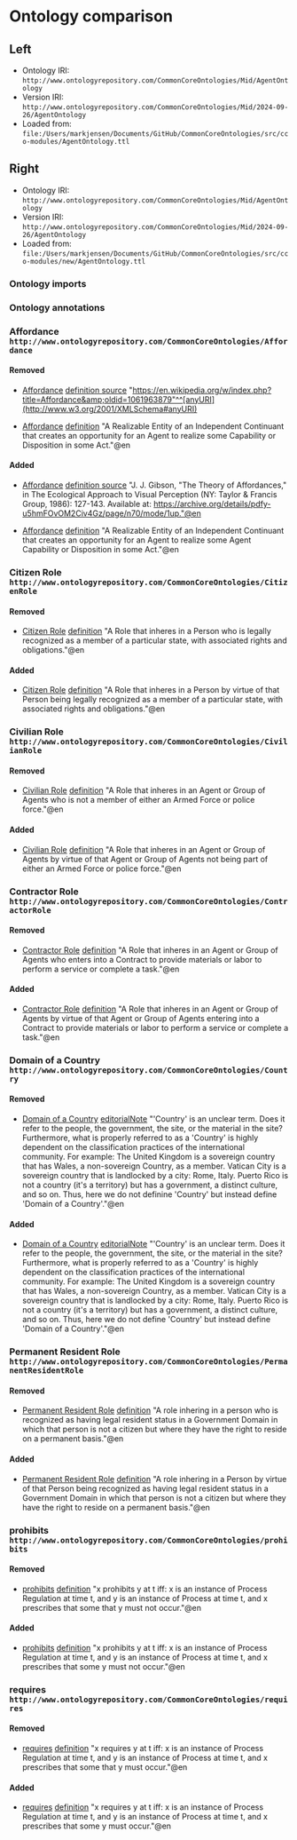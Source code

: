 # Ontology comparison

## Left
- Ontology IRI: `http://www.ontologyrepository.com/CommonCoreOntologies/Mid/AgentOntology`
- Version IRI: `http://www.ontologyrepository.com/CommonCoreOntologies/Mid/2024-09-26/AgentOntology`
- Loaded from: `file:/Users/markjensen/Documents/GitHub/CommonCoreOntologies/src/cco-modules/AgentOntology.ttl`

## Right
- Ontology IRI: `http://www.ontologyrepository.com/CommonCoreOntologies/Mid/AgentOntology`
- Version IRI: `http://www.ontologyrepository.com/CommonCoreOntologies/Mid/2024-09-26/AgentOntology`
- Loaded from: `file:/Users/markjensen/Documents/GitHub/CommonCoreOntologies/src/cco-modules/new/AgentOntology.ttl`

### Ontology imports 



### Ontology annotations 



### Affordance `http://www.ontologyrepository.com/CommonCoreOntologies/Affordance`
#### Removed
- [Affordance](http://www.ontologyrepository.com/CommonCoreOntologies/Affordance) [definition source](http://www.ontologyrepository.com/CommonCoreOntologies/definition_source) "https://en.wikipedia.org/w/index.php?title=Affordance&amp;oldid=1061963879"^^[anyURI](http://www.w3.org/2001/XMLSchema#anyURI) 

- [Affordance](http://www.ontologyrepository.com/CommonCoreOntologies/Affordance) [definition](http://www.ontologyrepository.com/CommonCoreOntologies/definition) "A Realizable Entity of an Independent Continuant that creates an opportunity for an Agent to realize some Capability or Disposition in some Act."@en 

#### Added
- [Affordance](http://www.ontologyrepository.com/CommonCoreOntologies/Affordance) [definition source](http://www.ontologyrepository.com/CommonCoreOntologies/definition_source) "J. J. Gibson, &quot;The Theory of Affordances,&quot; in The Ecological Approach to Visual Perception (NY: Taylor &amp; Francis Group, 1986): 127-143. Available at: https://archive.org/details/pdfy-u5hmFOvOM2Civ4Gz/page/n70/mode/1up."@en 

- [Affordance](http://www.ontologyrepository.com/CommonCoreOntologies/Affordance) [definition](http://www.ontologyrepository.com/CommonCoreOntologies/definition) "A Realizable Entity of an Independent Continuant that creates an opportunity for an Agent to realize some Agent Capability or Disposition in some Act."@en 


### Citizen Role `http://www.ontologyrepository.com/CommonCoreOntologies/CitizenRole`
#### Removed
- [Citizen Role](http://www.ontologyrepository.com/CommonCoreOntologies/CitizenRole) [definition](http://www.ontologyrepository.com/CommonCoreOntologies/definition) "A Role that inheres in a Person who is legally recognized as a member of a particular state, with associated rights and obligations."@en 

#### Added
- [Citizen Role](http://www.ontologyrepository.com/CommonCoreOntologies/CitizenRole) [definition](http://www.ontologyrepository.com/CommonCoreOntologies/definition) "A Role that inheres in a Person by virtue of that Person being legally recognized as a member of a particular state, with associated rights and obligations."@en 


### Civilian Role `http://www.ontologyrepository.com/CommonCoreOntologies/CivilianRole`
#### Removed
- [Civilian Role](http://www.ontologyrepository.com/CommonCoreOntologies/CivilianRole) [definition](http://www.ontologyrepository.com/CommonCoreOntologies/definition) "A Role that inheres in an Agent or Group of Agents who is not a member of either an Armed Force or police force."@en 

#### Added
- [Civilian Role](http://www.ontologyrepository.com/CommonCoreOntologies/CivilianRole) [definition](http://www.ontologyrepository.com/CommonCoreOntologies/definition) "A Role that inheres in an Agent or Group of Agents by virtue of that Agent or Group of Agents not being part of either an Armed Force or police force."@en 


### Contractor Role `http://www.ontologyrepository.com/CommonCoreOntologies/ContractorRole`
#### Removed
- [Contractor Role](http://www.ontologyrepository.com/CommonCoreOntologies/ContractorRole) [definition](http://www.ontologyrepository.com/CommonCoreOntologies/definition) "A Role that inheres in an Agent or Group of Agents who enters into a Contract to provide materials or labor to perform a service or complete a task."@en 

#### Added
- [Contractor Role](http://www.ontologyrepository.com/CommonCoreOntologies/ContractorRole) [definition](http://www.ontologyrepository.com/CommonCoreOntologies/definition) "A Role that inheres in an Agent or Group of Agents by virtue of that Agent or Group of Agents entering into a Contract to provide materials or labor to perform a service or complete a task."@en 


### Domain of a Country `http://www.ontologyrepository.com/CommonCoreOntologies/Country`
#### Removed
- [Domain of a Country](http://www.ontologyrepository.com/CommonCoreOntologies/Country) [editorialNote](http://www.w3.org/2004/02/skos/core#editorialNote) "'Country' is an unclear term. Does it refer to the people, the government, the site, or the material in the site? Furthermore, what is properly referred to as a 'Country' is highly dependent on the classification practices of the international community. For example: The United Kingdom is a sovereign country that has Wales, a non-sovereign Country, as a member. Vatican City is a sovereign country that is landlocked by a city: Rome, Italy. Puerto Rico is not a country (it's a territory) but has a government, a distinct culture, and so on. Thus, here we do not definine 'Country' but instead define 'Domain of a Country'."@en 

#### Added
- [Domain of a Country](http://www.ontologyrepository.com/CommonCoreOntologies/Country) [editorialNote](http://www.w3.org/2004/02/skos/core#editorialNote) "'Country' is an unclear term. Does it refer to the people, the government, the site, or the material in the site? Furthermore, what is properly referred to as a 'Country' is highly dependent on the classification practices of the international community. For example: The United Kingdom is a sovereign country that has Wales, a non-sovereign Country, as a member. Vatican City is a sovereign country that is landlocked by a city: Rome, Italy. Puerto Rico is not a country (it's a territory) but has a government, a distinct culture, and so on. Thus, here we do not define 'Country' but instead define 'Domain of a Country'."@en 


### Permanent Resident Role `http://www.ontologyrepository.com/CommonCoreOntologies/PermanentResidentRole`
#### Removed
- [Permanent Resident Role](http://www.ontologyrepository.com/CommonCoreOntologies/PermanentResidentRole) [definition](http://www.ontologyrepository.com/CommonCoreOntologies/definition) "A role inhering in a person who is recognized as having legal resident status in a Government Domain in which that person is not a citizen but where they have the right to reside on a permanent basis."@en 

#### Added
- [Permanent Resident Role](http://www.ontologyrepository.com/CommonCoreOntologies/PermanentResidentRole) [definition](http://www.ontologyrepository.com/CommonCoreOntologies/definition) "A role inhering in a Person by virtue of that Person being recognized as having legal resident status in a Government Domain in which that person is not a citizen but where they have the right to reside on a permanent basis."@en 


### prohibits `http://www.ontologyrepository.com/CommonCoreOntologies/prohibits`
#### Removed
- [prohibits](http://www.ontologyrepository.com/CommonCoreOntologies/prohibits) [definition](http://www.ontologyrepository.com/CommonCoreOntologies/definition) "x prohibits y at t iff: x is an instance of Process Regulation at time t, and y is an instance of Process at time t, and x prescribes that some that y must not occur."@en 

#### Added
- [prohibits](http://www.ontologyrepository.com/CommonCoreOntologies/prohibits) [definition](http://www.ontologyrepository.com/CommonCoreOntologies/definition) "x prohibits y at t iff: x is an instance of Process Regulation at time t, and y is an instance of Process at time t, and x prescribes that some y must not occur."@en 


### requires `http://www.ontologyrepository.com/CommonCoreOntologies/requires`
#### Removed
- [requires](http://www.ontologyrepository.com/CommonCoreOntologies/requires) [definition](http://www.ontologyrepository.com/CommonCoreOntologies/definition) "x requires y at t iff: x is an instance of Process Regulation at time t, and y is an instance of Process at time t, and x prescribes that some that y must occur."@en 

#### Added
- [requires](http://www.ontologyrepository.com/CommonCoreOntologies/requires) [definition](http://www.ontologyrepository.com/CommonCoreOntologies/definition) "x requires y at t iff: x is an instance of Process Regulation at time t, and y is an instance of Process at time t, and x prescribes that some y must occur."@en 
